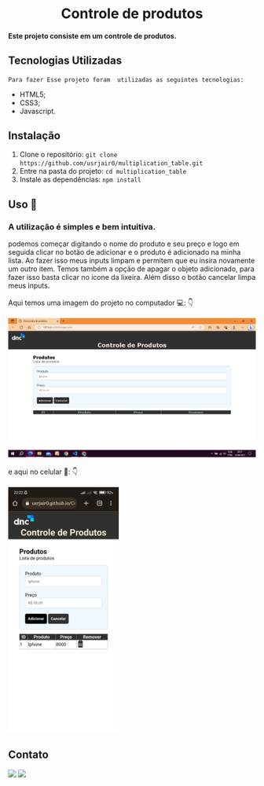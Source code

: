<div align="center">
  <h1> Controle de produtos </h1>
</div>

#### Este projeto consiste em um controle de produtos.

## Tecnologias Utilizadas 
    Para fazer Esse projeto foram  utilizadas as seguintes tecnologias:
- HTML5;
- CSS3;
- Javascript.

## Instalação

1. Clone o repositório: `git clone https://github.com/usrjair0/multiplication_table.git`
2. Entre na pasta do projeto: `cd multiplication_table`
3. Instale as dependências: `npm install` 

## Uso 🧐

### A utilização é simples e bem intuitiva. <br>
podemos começar digitando o nome do produto e seu preço e logo em seguida clicar no botão de adicionar e o produto é adicionado na minha lista. Ao fazer isso meus inputs limpam e permitem que eu insira novamente um outro item. Temos também a opção de apagar o objeto adicionado, para fazer isso basta clicar no icone da lixeira. Além disso o botão cancelar limpa meus inputs. <br><br>
 Aqui temos uma imagem do projeto no computador 💻: 👇<br> <br>
<img src="./assets/PcView.png"> <br><br>
 e aqui no celular :iphone:: 👇 <br><br>
<img src="./assets/mobile_view.jpg" height="500" widht="225">

## Contato

<a href="https://www.instagram.com/jairoo.jrr/" target="_blank"><img src="https://img.shields.io/badge/-Instagram-%23E4405F?style=for-the-badge&logo=instagram&logoColor=white" target="_blank"></a>
<a href="https://www.linkedin.com/in/jairo-silva-1bb24a25a/" target="_blank"><img src="https://img.shields.io/badge/-LinkedIn-%230077B5?style=for-the-badge&logo=linkedin&logoColor=white" target="_blank"></a>
